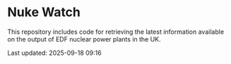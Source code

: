 # Nuke Watch

This repository includes code for retrieving the latest information available on the output of EDF nuclear power plants in the UK.

Last updated: 2025-09-18 09:16